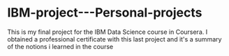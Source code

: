 # IBM-project---Personal-projects
This is my final project for the IBM Data Science course in Coursera. I obtained a professional certificate with this last project and it's a summary of the notions i learned in the course
